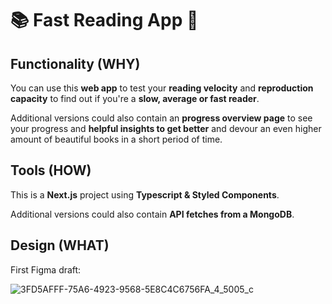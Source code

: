 # 📚 Fast Reading App 📖


## Functionality (WHY)
You can use this **web app** to test your **reading velocity** and **reproduction capacity** to find out if you're a **slow, average or fast reader**.

Additional versions could also contain an **progress overview page** to see your progress and **helpful insights to get better** and devour an even higher amount of beautiful books in a short period of time.

## Tools (HOW)
This is a **Next.js** project using **Typescript & Styled Components**.

Additional versions could also contain **API fetches from a MongoDB**.

## Design (WHAT)

First Figma draft:

![3FD5AFFF-75A6-4923-9568-5E8C4C6756FA_4_5005_c](https://user-images.githubusercontent.com/86153056/139656504-62763753-07bb-482f-af09-dd55161e4bca.jpeg)

